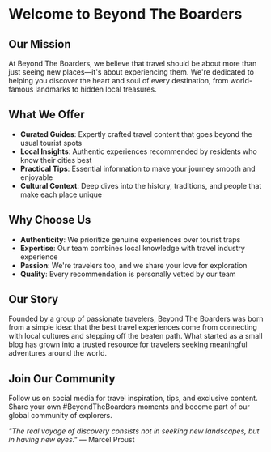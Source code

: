 # Welcome to Beyond The Boarders

## Our Mission
At Beyond The Boarders, we believe that travel should be about more than just seeing new places—it's about experiencing them. We're dedicated to helping you discover the heart and soul of every destination, from world-famous landmarks to hidden local treasures.

## What We Offer
- **Curated Guides**: Expertly crafted travel content that goes beyond the usual tourist spots
- **Local Insights**: Authentic experiences recommended by residents who know their cities best
- **Practical Tips**: Essential information to make your journey smooth and enjoyable
- **Cultural Context**: Deep dives into the history, traditions, and people that make each place unique

## Why Choose Us
- **Authenticity**: We prioritize genuine experiences over tourist traps
- **Expertise**: Our team combines local knowledge with travel industry experience
- **Passion**: We're travelers too, and we share your love for exploration
- **Quality**: Every recommendation is personally vetted by our team

## Our Story
Founded by a group of passionate travelers, Beyond The Boarders was born from a simple idea: that the best travel experiences come from connecting with local cultures and stepping off the beaten path. What started as a small blog has grown into a trusted resource for travelers seeking meaningful adventures around the world.

## Join Our Community
Follow us on social media for travel inspiration, tips, and exclusive content. Share your own #BeyondTheBoarders moments and become part of our global community of explorers.

*"The real voyage of discovery consists not in seeking new landscapes, but in having new eyes."* — Marcel Proust
